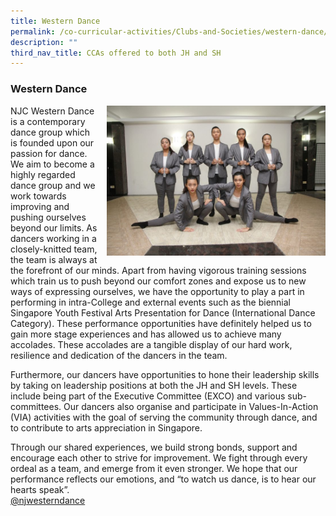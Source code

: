 ```yaml
---
title: Western Dance
permalink: /co-curricular-activities/Clubs-and-Societies/western-dance/
description: ""
third_nav_title: CCAs offered to both JH and SH
---
```


### Western Dance

<img src="/images/westerndance1.png" style="width:350px;height:240px;margin-left:15px;" align = "right"> NJC Western Dance is a contemporary dance group which is founded upon our passion for dance. We aim to become a highly regarded dance group and we work towards improving and pushing ourselves beyond our limits. As dancers working in a closely-knitted team, the team is always at the forefront of our minds. Apart from having vigorous training sessions which train us to push beyond our comfort zones and expose us to new ways of expressing ourselves, we have the opportunity to play a part in performing in intra-College and external events such as the biennial Singapore Youth Festival Arts Presentation for Dance (International Dance Category). These performance opportunities have definitely helped us to gain more stage experiences and has allowed us to achieve many accolades. These accolades are a tangible display of our hard work, resilience and dedication of the dancers in the team.

Furthermore, our dancers have opportunities to hone their leadership skills by taking on leadership positions at both the JH and SH levels. These include being part of the Executive Committee (EXCO) and various sub-committees. Our dancers also organise and participate in Values-In-Action (VIA) activities with the goal of serving the community through dance, and to contribute to arts appreciation in Singapore.

Through our shared experiences, we build strong bonds, support and encourage each other to strive for improvement. We fight through every ordeal as a team, and emerge from it even stronger. We hope that our performance reflects our emotions, and “to watch us dance, is to hear our hearts speak”.  
[@njwesterndance](https://www.instagram.com/njwesterndance/?hl=en)